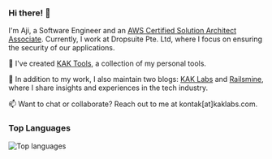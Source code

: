 ### Hi there! 👋

I'm Aji, a Software Engineer and an [AWS Certified Solution Architect Associate](https://www.credly.com/badges/36cc2fdb-12f4-47e0-a430-f8ab09de60fb). Currently, I work at Dropsuite Pte. Ltd, where I focus on ensuring the security of our applications.

🔭 I've created [KAK Tools](https://tools.kaklabs.com), a collection of my personal tools.

🏢 In addition to my work, I also maintain two blogs: [KAK Labs](https://www.kaklabs.com) and [Railsmine](https://www.railsmine.net), where I share insights and experiences in the tech industry.

📫 Want to chat or collaborate? Reach out to me at kontak[at]kaklabs.com.

### Top Languages

![Top languages](https://github-readme-stats.vercel.app/api/top-langs/?username=kuntoaji&layout=compact&theme=onedark)
